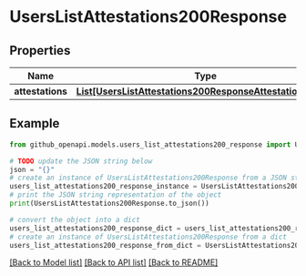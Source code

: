 # UsersListAttestations200Response


## Properties

Name | Type | Description | Notes
------------ | ------------- | ------------- | -------------
**attestations** | [**List[UsersListAttestations200ResponseAttestationsInner]**](UsersListAttestations200ResponseAttestationsInner.md) |  | [optional] 

## Example

```python
from github_openapi.models.users_list_attestations200_response import UsersListAttestations200Response

# TODO update the JSON string below
json = "{}"
# create an instance of UsersListAttestations200Response from a JSON string
users_list_attestations200_response_instance = UsersListAttestations200Response.from_json(json)
# print the JSON string representation of the object
print(UsersListAttestations200Response.to_json())

# convert the object into a dict
users_list_attestations200_response_dict = users_list_attestations200_response_instance.to_dict()
# create an instance of UsersListAttestations200Response from a dict
users_list_attestations200_response_from_dict = UsersListAttestations200Response.from_dict(users_list_attestations200_response_dict)
```
[[Back to Model list]](../README.md#documentation-for-models) [[Back to API list]](../README.md#documentation-for-api-endpoints) [[Back to README]](../README.md)


